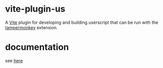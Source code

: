 # vite-plugin-us

A [Vite](https://vitejs.dev/) plugin for developing and building userscript that can be run with the [tampermonkey](https://github.com/Tampermonkey/tampermonkey) extension.

# documentation

see [here](https://savage181855.github.io/savage-libs/savage-utils/modules)
